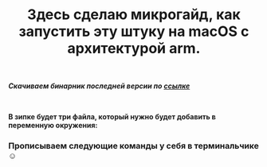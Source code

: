 **<h1 style="text-align: center">Здесь сделаю микрогайд, как запустить эту штуку на macOS с архитектурой arm.</h1>**

<br>

***<p>Скачиваем бинарник последней версии по [ссылке](https://github.com/ryukzak/wrench/actions/runs/13594766666/artifacts/2672570936)***

<br>

**<p>В зипке будет три файла, который нужно будет добавить в переменную окружения:</p>**
### Прописываем следующие команды у себя в терминальчике☺️
